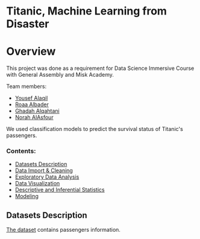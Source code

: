 # Titanic, Machine Learning from Disaster

# Overview 

This project was done as a requirement for Data Science Immersive Course with General Assembly and Misk Academy.

Team members:
- [Yousef Alaqil](https://www.linkedin.com/in/yousef-alaqil-data-scientist/)
- [Roaa Albader](https://www.linkedin.com/in/roaa-albader-datascientist/)
- [Ghadah Alqahtani](https://www.linkedin.com/in/ghadah-alqahtani-datascientist/)
- [Norah AlAsfour](https://www.linkedin.com/in/norah-alasfour/)

We used classification models to predict the survival status of Titanic's passengers.

### Contents:
- [Datasets Description](#Datasets-Description)
- [Data Import & Cleaning](#Data-Import-and-Cleaning)
- [Exploratory Data Analysis](#Exploratory-Data-Analysis)
- [Data Visualization](#Visualize-the-data)
- [Descriptive and Inferential Statistics](#Descriptive-and-Inferential-Statistics)
- [Modeling](#Modeling)

## Datasets Description

[The dataset](https://www.kaggle.com/c/titanic/overview) contains passengers information.
